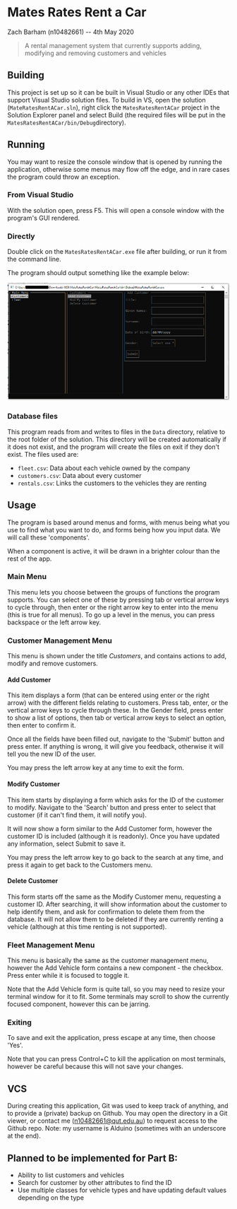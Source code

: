 # Mates Rates Rent a Car

Zach Barham (n10482661) -- 4th May 2020

> A rental management system that currently supports adding, modifying and removing customers and vehicles

## Building

This project is set up so it can be built in Visual Studio or any other IDEs that support Visual Studio solution files. To build in VS, open the solution (`MateRatesRentACar.sln`), right click the `MatesRatesRentACar` project in the Solution Explorer panel and select Build (the required files will be put in the `MatesRatesRentACar/bin/Debug`directory).

## Running

You may want to resize the console window that is opened by running the application, otherwise some menus may flow off the edge, and in rare cases the program could throw an exception.

### From Visual Studio

With the solution open, press F5. This will open a console window with the program's GUI rendered.

### Directly

Double click on the `MatesRatesRentACar.exe` file after building, or run it from the command line.

The program should output something like the example below:

![Screenshot of the initial state](screenshot0.png)

### Database files

This program reads from and writes to files in the `Data` directory, relative to the root folder of the solution. This directory will be created automatically if it does not exist, and the program will create the files on exit if they don't exist. The files used are:

- `fleet.csv`: Data about each vehicle owned by the company
- `customers.csv`: Data about every customer
- `rentals.csv`: Links the customers to the vehicles they are renting

## Usage

The program is based around menus and forms, with menus being what you use to find what you want to do, and forms being how you input data. We will call these 'components'.

When a component is active, it will be drawn in a brighter colour than the rest of the app.

### Main Menu

This menu lets you choose between the groups of functions the program supports. You can select one of these by pressing tab or vertical arrow keys to cycle through, then enter or the right arrow key to enter into the menu (this is true for all menus). To go up a level in the menus, you can press backspace or the left arrow key.

### Customer Management Menu

This menu is shown under the title _Customers_, and contains actions to add, modify and remove customers.

#### Add Customer

This item displays a form (that can be entered using enter or the right arrow) with the different fields relating to customers. Press tab, enter, or the vertical arrow keys to cycle through these. In the Gender field, press enter to show a list of options, then tab or vertical arrow keys to select an option, then enter to confirm it.

Once all the fields have been filled out, navigate to the 'Submit' button and press enter. If anything is wrong, it will give you feedback, otherwise it will tell you the new ID of the user.

You may press the left arrow key at any time to exit the form.

#### Modify Customer

This item starts by displaying a form which asks for the ID of the customer to modify. Navigate to the 'Search' button and press enter to select that customer (if it can't find them, it will notify you).

It will now show a form similar to the Add Customer form, however the customer ID is included (although it is readonly). Once you have updated any information, select Submit to save it.

You may press the left arrow key to go back to the search at any time, and press it again to get back to the Customers menu.

#### Delete Customer

This form starts off the same as the Modify Customer menu, requesting a customer ID. After searching, it will show information about the customer to help identify them, and ask for confirmation to delete them from the database. It will not allow them to be deleted if they are currently renting a vehicle (although at this time renting is not supported).

### Fleet Management Menu

This menu is basically the same as the customer management menu, however the Add Vehicle form contains a new component - the checkbox. Press enter while it is focused to toggle it.

Note that the Add Vehicle form is quite tall, so you may need to resize your terminal window for it to fit. Some terminals may scroll to show the currently focused component, however this can be jarring.

### Exiting

To save and exit the application, press escape at any time, then choose 'Yes'.

Note that you can press Control+C to kill the application on most terminals, however be careful because this will not save your changes.

## VCS

During creating this application, Git was used to keep track of anything, and to provide a (private) backup on Github. You may open the directory in a Git viewer, or contact me (n10482661@qut.edu.au) to request access to the Github repo. Note: my username is Alduino (sometimes with an underscore at the end).



## Planned to be implemented for Part B:

- Ability to list customers and vehicles
- Search for customer by other attributes to find the ID
- Use multiple classes for vehicle types and have updating default values depending on the type
